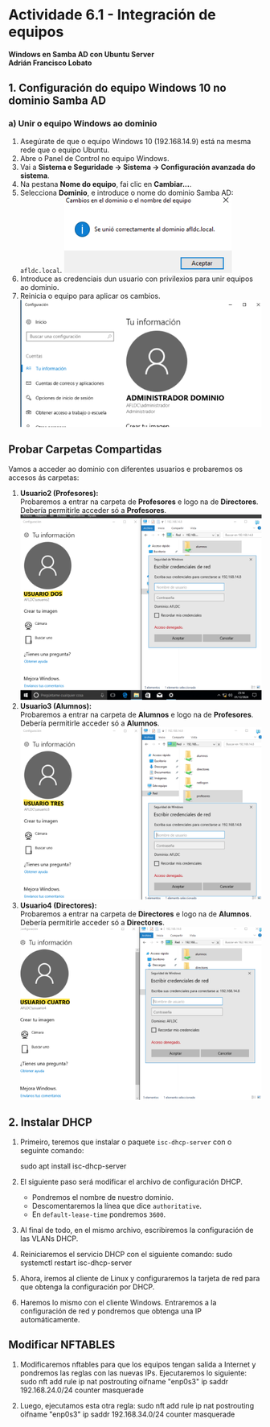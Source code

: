 # Actividade 6.1 - Integración de equipos  
**Windows en Samba AD con Ubuntu Server**  
**Adrián Francisco Lobato**

## 1. Configuración do equipo Windows 10 no dominio Samba AD

### a) Unir o equipo Windows ao dominio

1. Asegúrate de que o equipo Windows 10 (192.168.14.9) está na mesma rede que o equipo Ubuntu.
2. Abre o Panel de Control no equipo Windows.
3. Vai a **Sistema e Seguridade → Sistema → Configuración avanzada do sistema**.
4. Na pestana **Nome do equipo**, fai clic en **Cambiar...**.
5. Selecciona **Dominio**, e introduce o nome do dominio Samba AD: `afldc.local`.
![img](img/1.png)
6. Introduce as credenciais dun usuario con privilexios para unir equipos ao dominio.
7. Reinicia o equipo para aplicar os cambios.
![img](img/2.png)

## Probar Carpetas Compartidas

Vamos a acceder ao dominio con diferentes usuarios e probaremos os accesos ás carpetas:

1. **Usuario2 (Profesores):**  
   Probaremos a entrar na carpeta de **Profesores** e logo na de **Directores**. Debería permitirle acceder só a **Profesores**.
	![img](img/3.png)
2. **Usuario3 (Alumnos):**  
   Probaremos a entrar na carpeta de **Alumnos** e logo na de **Profesores**. Debería permitirle acceder só a **Alumnos**.
	![img](img/4.png)
3. **Usuario4 (Directores):**  
   Probaremos a entrar na carpeta de **Directores** e logo na de **Alumnos**. Debería permitirle acceder só a **Directores**.
	![img](img/5.png)
## 2. Instalar DHCP

1. Primeiro, teremos que instalar o paquete `isc-dhcp-server` con o seguinte comando:

   sudo apt install isc-dhcp-server

2. El siguiente paso será modificar el archivo de configuración DHCP.  
   - Pondremos el nombre de nuestro dominio.
   - Descomentaremos la línea que dice `authoritative`.
   - En `default-lease-time` pondremos `3600`.

3. Al final de todo, en el mismo archivo, escribiremos la configuración de las VLANs DHCP.

4. Reiniciaremos el servicio DHCP con el siguiente comando:
   sudo systemctl restart isc-dhcp-server

5. Ahora, iremos al cliente de Linux y configuraremos la tarjeta de red para que obtenga la configuración por DHCP.

6. Haremos lo mismo con el cliente Windows. Entraremos a la configuración de red y pondremos que obtenga una IP automáticamente.

## Modificar NFTABLES

1. Modificaremos nftables para que los equipos tengan salida a Internet y pondremos las reglas con las nuevas IPs. Ejecutaremos lo siguiente:
   sudo nft add rule ip nat postrouting oifname "enp0s3" ip saddr 192.168.24.0/24 counter masquerade

2. Luego, ejecutamos esta otra regla:
   sudo nft add rule ip nat postrouting oifname "enp0s3" ip saddr 192.168.34.0/24 counter masquerade
